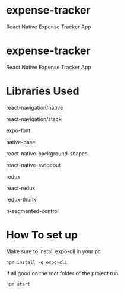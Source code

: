 # expense-tracker
React Native Expense Tracker App



# expense-tracker
React Native Expense Tracker App


# Libraries Used 
 react-navigation/native
 
 react-navigation/stack
 
 expo-font
 
 native-base
 
 react-native-background-shapes
 
 react-native-swipeout
 
 redux
 
 react-redux 
 
 redux-thunk
 
 n-segmented-control


# How To set up
Make sure to install expo-cli in your pc 

`npm install -g expo-cli`

if all good on the root folder of the project run

`npm start`


